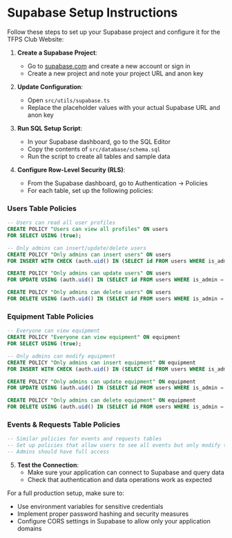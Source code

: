# Supabase Setup Instructions

Follow these steps to set up your Supabase project and configure it for the TFPS Club Website:

1. **Create a Supabase Project**:
   - Go to [supabase.com](https://supabase.com/) and create a new account or sign in
   - Create a new project and note your project URL and anon key

2. **Update Configuration**:
   - Open `src/utils/supabase.ts`
   - Replace the placeholder values with your actual Supabase URL and anon key

3. **Run SQL Setup Script**:
   - In your Supabase dashboard, go to the SQL Editor
   - Copy the contents of `src/database/schema.sql`
   - Run the script to create all tables and sample data

4. **Configure Row-Level Security (RLS)**:
   - From the Supabase dashboard, go to Authentication → Policies
   - For each table, set up the following policies:

### Users Table Policies
```sql
-- Users can read all user profiles
CREATE POLICY "Users can view all profiles" ON users
FOR SELECT USING (true);

-- Only admins can insert/update/delete users
CREATE POLICY "Only admins can insert users" ON users
FOR INSERT WITH CHECK (auth.uid() IN (SELECT id FROM users WHERE is_admin = true));

CREATE POLICY "Only admins can update users" ON users
FOR UPDATE USING (auth.uid() IN (SELECT id FROM users WHERE is_admin = true));

CREATE POLICY "Only admins can delete users" ON users
FOR DELETE USING (auth.uid() IN (SELECT id FROM users WHERE is_admin = true));
```

### Equipment Table Policies
```sql
-- Everyone can view equipment
CREATE POLICY "Everyone can view equipment" ON equipment
FOR SELECT USING (true);

-- Only admins can modify equipment
CREATE POLICY "Only admins can insert equipment" ON equipment
FOR INSERT WITH CHECK (auth.uid() IN (SELECT id FROM users WHERE is_admin = true));

CREATE POLICY "Only admins can update equipment" ON equipment
FOR UPDATE USING (auth.uid() IN (SELECT id FROM users WHERE is_admin = true));

CREATE POLICY "Only admins can delete equipment" ON equipment
FOR DELETE USING (auth.uid() IN (SELECT id FROM users WHERE is_admin = true));
```

### Events & Requests Table Policies
```sql
-- Similar policies for events and requests tables
-- Set up policies that allow users to see all events but only modify their own
-- Admins should have full access
```

5. **Test the Connection**:
   - Make sure your application can connect to Supabase and query data
   - Check that authentication and data operations work as expected

For a full production setup, make sure to:
- Use environment variables for sensitive credentials
- Implement proper password hashing and security measures
- Configure CORS settings in Supabase to allow only your application domains